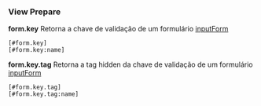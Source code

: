 ### View Prepare

**form.key** Retorna a chave de validação de um formulário [inputForm](https://github.com/mizi-php/server-front/tree/main/.doc/inputForm.md)

    [#form.key]
    [#form.key:name]

**form.key.tag** Retorna a tag hidden da chave de validação de um formulário [inputForm](https://github.com/mizi-php/server-front/tree/main/.doc/inputForm.md)

    [#form.key.tag]
    [#form.key.tag:name]